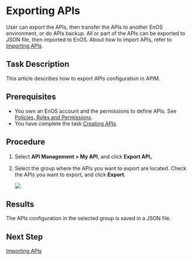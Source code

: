 # Exporting APIs

User can export the APIs, then transfer the APIs to another EnOS environment, or do APIs backup. All or part of the APIs can be exported to JSON file, then imported to EnOS. About how to import APIs, refer to [Importing APIs](importing_api).


## Task Description

This article describes how to export APIs configuration in APIM.

## Prerequisites

- You own an EnOS account and the permissions to define APIs. See [Policies, Roles and Permissions](/docs/enos/en/2.0.9/iam/concept/access_policy).
- You have complete the task [Creating APIs](creating_api).


## Procedure

1. Select **API Management > My API**, and click **Export API**。

2. Select the group where the APIs you want to export are located. Check the APIs you want to export, and click **Export**.
   
   ![](media/ex_choose.png)


## Results

The APIs configuration in the selected group is saved in a JSON file.



## Next Step

[Importing APIs](importing_api)